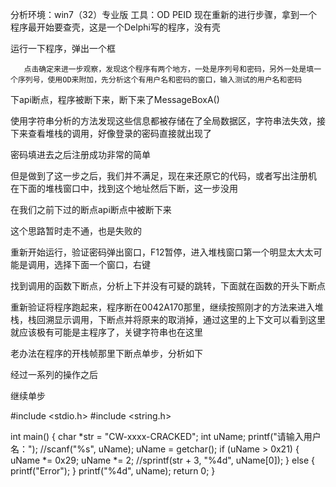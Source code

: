 分析环境：win7（32）专业版
工具：OD PEID
现在重新的进行步骤，拿到一个程序最开始要查壳，这是一个Delphi写的程序，没有壳

运行一下程序，弹出一个框

       点击确定来进一步观察，发现这个程序有两个地方，一处是序列号和密码，另外一处是填一个序列号，使用OD来附加，先分析这个有用户名和密码的窗口，输入测试的用户名和密码

下api断点，程序被断下来，断下来了MessageBoxA()

使用字符串分析的方法发现这些信息都被存储在了全局数据区，字符串法失效，接下来查看堆栈的调用，好像登录的密码直接就出现了

密码填进去之后注册成功非常的简单

但是做到了这一步之后，我们并不满足，现在来还原它的代码，或者写出注册机
在下面的堆栈窗口中，找到这个地址然后下断，这一步没用

在我们之前下过的断点api断点中被断下来

这个思路暂时走不通，也是失败的



重新开始运行，验证密码弹出窗口，F12暂停，进入堆栈窗口第一个明显太大太可能是调用，选择下面一个窗口，右键

找到调用的函数下断点，分析上下并没有可疑的跳转，下面就在函数的开头下断点

重新验证将程序跑起来，程序断在0042A170那里，继续按照刚才的方法来进入堆栈，栈回溯显示调用，下断点并将原来的取消掉，通过这里的上下文可以看到这里就应该极有可能是主程序了，关键字符串也在这里

老办法在程序的开栈帧那里下断点单步，分析如下



经过一系列的操作之后

继续单步

#include <stdio.h>
#include <string.h>

int main()
{
        char *str = "CW-xxxx-CRACKED";
        int uName;
        printf("请输入用户名：");
        //scanf("%s", uName);
        uName = getchar();
        if (uName > 0x21)
        {
                uName *= 0x29;
                uName *= 2;
                //sprintf(str + 3, "%4d", uName[0]);
        }
        else
        {
                printf("Error");
        }
        printf("%4d", uName);
        return 0;
}

